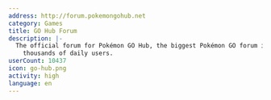 ```yaml
---
address: http://forum.pokemongohub.net
category: Games
title: GO Hub Forum
description: |-
  The official forum for Pokémon GO Hub, the biggest Pokémon GO forum in the world with
    thousands of daily users.
userCount: 10437
icon: go-hub.png
activity: high
language: en
---
```

